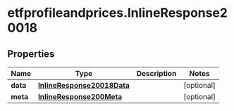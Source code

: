 # etfprofileandprices.InlineResponse20018

## Properties

Name | Type | Description | Notes
------------ | ------------- | ------------- | -------------
**data** | [**InlineResponse20018Data**](InlineResponse20018Data.md) |  | [optional] 
**meta** | [**InlineResponse200Meta**](InlineResponse200Meta.md) |  | [optional] 


